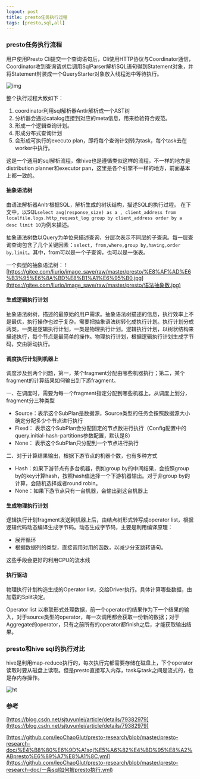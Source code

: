 ```yaml
---
logout: post
title: presto任务执行过程
tags: [presto,sql,all]
---
```


### presto任务执行流程

用户使用Presto Cli提交一个查询语句后，Cli使用HTTP协议与Coordinator通信，Coordinator收到查询请求后调用SqlParser解析SQL语句得到Statement对象，并将Statement封装成一个QueryStarter对象放入线程池中等待执行。

![img](https://gitee.com/liurio/image_save/raw/master/sql/presto执行过程.png)

整个执行过程大致如下：

1. coordinator利用sql解析器Antlr解析成一个AST树
2. 分析器会通过catalog连接到对应的meta信息，用来检验符合规范。
3. 形成一个逻辑查询计划。
4. 形成分布式查询计划
5. 会形成可执行的executo plan，即将每个查询计划转为task，每个task去在worker中执行。

这是一个通用的sql解析流程，像hive也是遵循类似这样的流程，不一样的地方是distribution planner和executor pan，这里是各个引擎不一样的地方，前面基本上都一致的。

#### 抽象语法树

由语法解析器Anltr根据SQL，解析生成的树状结构，描述SQL的执行过程。 在下文中，以SQL`select avg(response_size) as a , client_address from localfile.logs.http_request_log group by client_address order by a desc limit 10`为例来描述。

抽象语法树数以Query为单位来描述查询，分层次表示不同层的子查询。每一层查询查询包含了几个关键因素：`select, from,where,group by,having,order by,limit`。其中，from可以是一个子查询，也可以是一张表。

一个典型的抽象语法树：
![https://gitee.com/liurio/image_save/raw/master/presto/%E8%AF%AD%E6%B3%95%E6%8A%BD%E8%B1%A1%E6%95%B0.jpg](https://gitee.com/liurio/image_save/raw/master/presto/语法抽象数.jpg)

#### 生成逻辑执行计划

抽象语法树树，描述的最原始的用户需求。抽象语法树描述的信息，执行效率上不是最优，执行操作也过于复杂。需要把抽象语法树转化成执行计划。执行计划分成两类，一类是逻辑执行计划，一类是物理执行计划。逻辑执行计划，以树状结构来描述执行，每个节点是最简单的操作。物理执行计划，根据逻辑执行计划生成字节码，交由驱动执行。

#### 调度执行计划到机器上

调度涉及到两个问题，第一，某个fragment分配由哪些机器执行；第二，某个fragment的计算结果如何输出到下游fragment。

一、在调度时，需要为每一个fragment指定分配到哪些机器上。从调度上划分，fragment分三种类型

- Source：表示这个SubPlan是数据源，Source类型的任务会按照数据源大小确定分配多少个节点进行执行
- Fixed：  表示这个SubPlan会分配固定的节点数进行执行（Config配置中的query.initial-hash-partitions参数配置，默认是8）
- None：  表示这个SubPlan只分配到一个节点进行执行

二、对于计算结果输出，根据下游节点的机器个数，也有多种方式

- Hash：如果下游节点有多台机器，例如group by的中间结果，会按照group by的key计算hash，按照hash值选择一个下游机器输出。对于非group by的计算，会随机选择或者round robin。
- None：如果下游节点只有一台机器，会输出到这台机器上

#### 生成物理执行计划

逻辑执行计划fragment发送到机器上后，由结点树形式转写成operator list，根据逻辑代码动态编译生成字节码。动态生成字节码，主要是利用编译原理：

- 展开循环
- 根据数据列的类型，直接调用对用的函数，以减少分支跳转语句。

这些手段会更好的利用CPU的流水线

#### 执行驱动

物理执行计划构造生成的Operator list，交给Driver执行。具体计算哪些数据，由加载的Split决定。

Operator list 以串联形式处理数据，前一个operator的结果作为下一个结果的输入，对于source类型的operator，每一次调用都会获取一份新的数据；对于Aggregate的operator，只有之前所有的operator都finish之后，才能获取输出结果。

### presto和hive sql的执行对比

hive是利用map-reduce执行的，每次执行完都需要存储在磁盘上，下个operator读取时要从磁盘上读取。但是presto直接写入内存，task与task之间是流式的，也是存内存操作。

![ht](https://gitee.com/liurio/image_save/raw/master/sql/presto与hive对比.png)



### 参考

[https://blog.csdn.net/sjtuyunlei/article/details/79382979](https://blog.csdn.net/sjtuyunlei/article/details/79382979)

[https://github.com/leoChaoGlut/presto-research/blob/master/presto-research-doc/%E4%B8%80%E6%9D%A1sql%E5%A6%82%E4%BD%95%E8%A2%ABpresto%E6%89%A7%E8%A1%8C.yml](https://github.com/leoChaoGlut/presto-research/blob/master/presto-research-doc/一条sql如何被presto执行.yml)